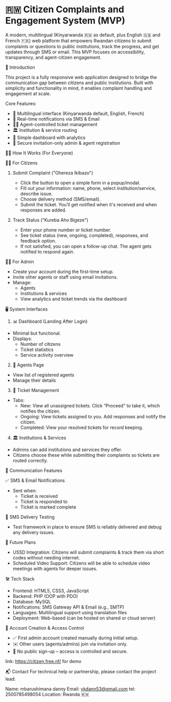 # 🇷🇼 Citizen Complaints and Engagement System (MVP)

A modern, multilingual (Kinyarwanda 🇷🇼 as default, plus English 🇬🇧 and French 🇫🇷) web platform that empowers Rwandan citizens to submit complaints or questions to public institutions, track the progress, and get updates through SMS or email. This MVP focuses on accessibility, transparency, and agent-citizen engagement.



 🚀 Introduction

This project is a fully responsive web application designed to bridge the communication gap between citizens and public institutions. Built with simplicity and functionality in mind, it enables complaint handling and engagement at scale.

Core Features:
- 🔄 Multilingual interface (Kinyarwanda default, English, French)
- 📲 Real-time notifications via SMS & Email
- 👩‍💼 Agent-controlled ticket management
- 🏛️ Institution & service routing
- 🧠 Simple dashboard with analytics
- 🔐 Secure invitation-only admin & agent registration



 🧑‍💻 How It Works (For Everyone)

 🧍‍♂️ For Citizens

1. Submit Complaint ("Ohereza Ikibazo")  
   - Click the button to open a simple form in a popup/modal.
   - Fill out your information: name, phone, select institution/service, describe issue.
   - Choose delivery method (SMS/email).
   - Submit the ticket. You’ll get notified when it's received and when responses are added.

2. Track Status ("Kureba Aho Bigeze")  
   - Enter your phone number or ticket number.
   - See ticket status (new, ongoing, completed), responses, and feedback option.
   - If not satisfied, you can open a follow-up chat. The agent gets notified to respond again.



 🧑‍💼 For Admin

- Create your account during the first-time setup.
- Invite other agents or staff using email invitations.
- Manage:
  - Agents
  - Institutions & services
  - View analytics and ticket trends via the dashboard



 🖥️ System Interfaces

 1. 📊 Dashboard (Landing After Login)
- Minimal but functional.
- Displays:
  - Number of citizens
  - Ticket statistics
  - Service activity overview

 2. 🧑 Agents Page
- View list of registered agents
- Manage their details

 3. 📨 Ticket Management
- Tabs:
  - New: View all unassigned tickets. Click “Proceed” to take it, which notifies the citizen.
  - Ongoing: View tickets assigned to you. Add responses and notify the citizen.
  - Completed: View your resolved tickets for record keeping.

 4. 🏛️ Institutions & Services
- Admins can add institutions and services they offer.
- Citizens choose these while submitting their complaints so tickets are routed correctly.



 📩 Communication Features

 ✅ SMS & Email Notifications
- Sent when:
  - Ticket is received
  - Ticket is responded to
  - Ticket is marked complete

 🧪 SMS Delivery Testing
- Test framework in place to ensure SMS is reliably delivered and debug any delivery issues.

 🔮 Future Plans
- USSD Integration: Citizens will submit complaints & track them via short codes without needing internet.
- Scheduled Video Support: Citizens will be able to schedule video meetings with agents for deeper issues.



 🛠️ Tech Stack

- Frontend: HTML5, CSS3, JavaScript
- Backend: PHP (OOP with PDO)
- Database: MySQL
- Notifications: SMS Gateway API & Email (e.g., SMTP)
- Languages: Multilingual support using translation files
- Deployment: Web-based (can be hosted on shared or cloud server)



 🔐 Account Creation & Access Control

- ✅ First admin account created manually during initial setup.
- ✉️ Other users (agents/admins) join via invitation only.
- 🛑 No public sign-up – access is controlled and secure.

link: https://citizen.free.nf/ for demo

📬 Contact
For technical help or partnership, please contact the project lead:

Name: mbarushimana danny
Email: ykdann53@gmail.com
tel: 2500785498054
Location: Rwanda 🇷🇼

